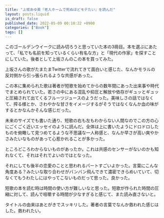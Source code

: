 ```yaml
---
title: "上坂あゆ美『老人ホームで死ぬほどモテたい』を読んだ"
layout: posts.liquid
is_draft: false
published_date: 2022-05-09 00:10:22 +0900
categories: ["Book"]
tags: []
---
```


このゴールデンウイークに読み切ろうと思っていた本の3冊目。本を選ぶにあたって、「私でも名前を知っているくらい有名な方」と「現代の作家」を探すことにしていた。後者として上坂さんのこの本を買ってみた。

上坂さんの歌がたまたまTwitterで流れてきて面白いと感じた、なんかモラルの反対側から引っ張られるような共感があった。

この本に集められた歌は著者が短歌を始めてからの数年間にあった出来事や時代でまとめられていた。若さの中にある混乱や抑圧と解放や依存がギュッとギュッと圧縮されて出てくるフルーツジュースのようだった。美味しさの話ではなくて、搾る様とか、さわやかな甘さをイメージするがそうではなくなんか血の味がするとかなんかそんな感じだった。

未来のサイズでも書いた通り、短歌の右も左もわからない人間なのでこの方の心にごくごく近いエッセイのように読んだ。全体は上に書いたようにドロドロしたものを俯瞰して見つめてるような不思議な一人称感と、なんか早さが高い爽やかさみたいなものがあって心惹かれることが多かった。

ところどころわからないものがあったか。これは共感のセンサーがないのかも知れなくて、それはそれでよいのではとなった。

それにしても後半の恋愛のことと思われるパートすごいよかった。言葉にこんな角度ある？みたいな取り合わせがバンバン飛んできて濃密できらめいていて、切なくてもうわたしにはやってこないものだって思った。良かった。

短歌の本を読む時は時間の使い方が難しいなと思った。短歌が作られた時間の圧縮に対して、読んで咀嚼する時間が少なすぎると感じて、また読み直さないと。

タイトルの由来はあとがきでスッキリした。著者の言葉でなんか救われた感じはした。救われたい。


